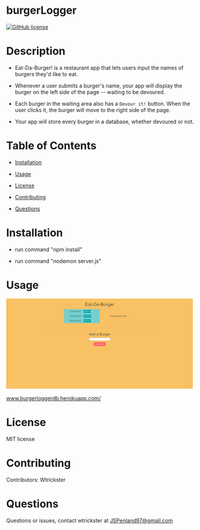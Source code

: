 # burgerLogger
[![GitHub license](https://img.shields.io/badge/license-MIT-blue.svg)](https://github.com/Wtrickser/burgerLogger/)

# Description

* Eat-Da-Burger! is a restaurant app that lets users input the names of burgers they'd like to eat.

* Whenever a user submits a burger's name, your app will display the burger on the left side of the page -- waiting to be devoured.

* Each burger in the waiting area also has a `Devour it!` button. When the user clicks it, the burger will move to the right side of the page.

* Your app will store every burger in a database, whether devoured or not.


# Table of Contents 

* [Installation](#installation)

* [Usage](#usage)

* [License](#license)

* [Contributing](#contributing)

* [Questions](#questions)


# Installation

* run command "npm install"

* run command "nodemon server.js"


# Usage

<img src = Pic1.png width=500>

www.burgerloggerdb.herokuapp.com/


# License

MIT license

# Contributing

​Contributors: Wtrickster


# Questions

Questions or issues, contact wtrickster at JSPenland97@gmail.com
